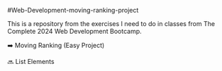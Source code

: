 #Web-Development-moving-ranking-project

This is a repository from the exercises I need to do in classes from The Complete 2024 Web Development Bootcamp.

➡️ Moving Ranking (Easy Project)

🔜 List Elements
